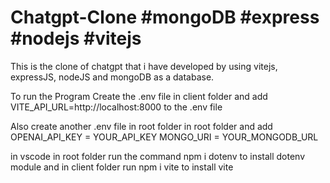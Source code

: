 # Chatgpt-Clone #mongoDB #express #nodejs #vitejs
This is the clone of chatgpt that i have developed by using vitejs, expressJS, nodeJS and mongoDB as a database.

To run the Program Create the .env file in client folder and add
VITE_API_URL=http://localhost:8000 to the .env file

Also create another .env file in root folder in root folder and add
OPENAI_API_KEY = YOUR_API_KEY
MONGO_URI = YOUR_MONGODB_URL

in vscode in root folder run the command npm i dotenv to install dotenv module
and in client folder run npm i vite to install vite
